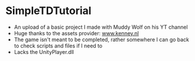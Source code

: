 # SimpleTDTutorial
  - An upload of a basic project I made with Muddy Wolf on his YT channel
  - Huge thanks to the assets provider: www.kenney.nl
  - The game isn't meant to be completed, rather somewhere I can go back to check scripts and files if I need to
  - Lacks the UnityPlayer.dll
